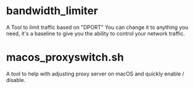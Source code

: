 # bandwidth_limiter
A Tool to limit traffic based on "DPORT" 
You can change it to anything you need, it's a baseline to give you the ability to control your network traffic.

# macos_proxyswitch.sh
A tool to help with adjusting proxy server on macOS and quickly enable / disable.
